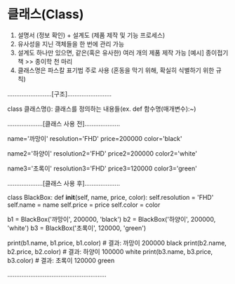 # 클래스(Class)

1. 설명서 (정보 확인) + 설계도 (제품 제작 및 기능 프로세스) 
2. 유사성을 지닌 객체들을 한 번에 관리 가능
3. 설계도 하나만 있으면, 같은(혹은 유사한) 여러 개의 제품 제작 가능
[예시] 종이접기 책 >> 종이학 천 마리
4. 클래스명은 파스칼 표기법 주로 사용 (혼동을 막기 위해, 확실히 식별하기 위한 규칙)


.........................[구조].........................

class 클래스명():
    클래스를 정의하는 내용들(ex. def 함수명(매개변수):\~)

....................[클래스 사용 전]....................

name='까망이'
resolution='FHD'
price=200000
color='black'

name2='하양이'
resolution2='FHD'
price2=200000
color2='white'

name3='초록이'
resolution3='FHD'
price3=120000
color3='green'

....................[클래스 사용 후]....................

class BlackBox:
    def __init__(self, name, price, color):
        self.resolution = 'FHD'
        self.name = name
        self.price = price
        self.color = color
        
b1 = BlackBox('까망이', 200000, 'black')
b2 = BlackBox('하양이', 200000, 'white')
b3 = BlackBox('초록이', 120000, 'green')


print(b1.name, b1.price, b1.color) # 결과: 까망이 200000 black
print(b2.name, b2.price, b2.color) # 결과: 하양이 100000 white
print(b3.name, b3.price, b3.color) # 결과: 초록이 120000 green

........................................................
